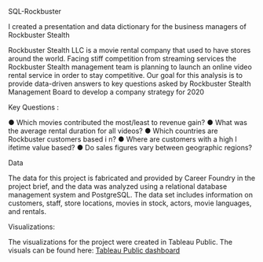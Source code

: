 SQL-Rockbuster

I created a presentation and data dictionary for the business managers of Rockbuster Stealth 

Rockbuster Stealth LLC is a movie rental company that used to have stores around the world. Facing stiff competition from streaming services the Rockbuster Stealth management team is planning to launch an online video rental service in order to stay competitive. Our goal for this analysis is to provide data-driven answers to key questions asked by Rockbuster Stealth Management Board to develop a company strategy for 2020


Key Questions :

● Which movies contributed the most/least to revenue gain?
● What was the average rental duration for all videos?
● Which countries are Rockbuster customers based i n?
● Where are customers with a high l ifetime value based?
● Do sales figures vary between geographic regions?

Data

The data for this project is fabricated and provided by Career Foundry in the project brief, and the data was analyzed using a relational database management system and PostgreSQL. The data set includes information on customers, staff, store locations, movies in stock, actors, movie languages, and rentals.

Visualizations:

The visualizations for the project were created in Tableau Public. The visuals can be found here: [Tableau Public dashboard](https://public.tableau.com/app/profile/padma.kumari.mullapudi/vizzes)

